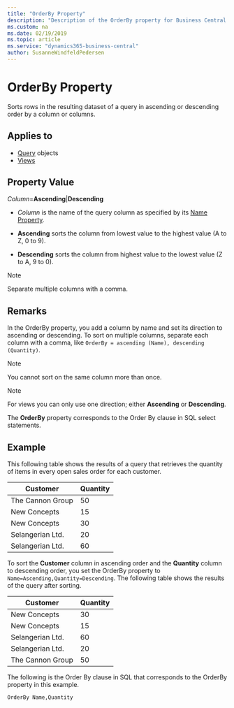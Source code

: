 ```yaml
---
title: "OrderBy Property"
description: "Description of the OrderBy property for Business Central."
ms.custom: na
ms.date: 02/19/2019
ms.topic: article
ms.service: "dynamics365-business-central"
author: SusanneWindfeldPedersen
---
```


# OrderBy Property
Sorts rows in the resulting dataset of a query in ascending or descending order by a column or columns.  
  
## Applies to  
- [Query](../devenv-query-object.md) objects
- [Views](../devenv-views.md)
  
## Property Value  
 *Column*=**Ascending**&#124;**Descending**  
  
- *Column* is the name of the query column as specified by its [Name Property](devenv-name-property.md).  
  
- **Ascending** sorts the column from lowest value to the highest value (A to Z, 0 to 9).  
  
- **Descending** sorts the column from highest value to the lowest value (Z to A, 9 to 0).  
  
> [!NOTE]  
> Separate multiple columns with a comma.  
  
## Remarks
  
 In the OrderBy property, you add a column by name and set its direction to ascending or descending. To sort on multiple columns, separate each column with a comma, like `OrderBy = ascending (Name), descending (Quantity)`.
  
> [!NOTE]  
> You cannot sort on the same column more than once.  

> [!NOTE]
> For views you can only use one direction; either **Ascending** or **Descending**.
  
The **OrderBy** property corresponds to the Order By clause in SQL select statements.  
  
## Example  
 This following table shows the results of a query that retrieves the quantity of items in every open sales order for each customer.  
  
|Customer|Quantity|  
|--------|--------|  
|The Cannon Group|50|  
|New Concepts|15|  
|New Concepts|30|  
|Selangerian Ltd.|20|  
|Selangerian Ltd.|60|  
  
 To sort the **Customer** column in ascending order and the **Quantity** column to descending order, you set the OrderBy property to `Name=Ascending,Quantity=Descending`. The following table shows the results of the query after sorting.  
  
|Customer|Quantity|  
|--------|--------|  
|New Concepts|30|  
|New Concepts|15|  
|Selangerian Ltd.|60|  
|Selangerian Ltd.|20|  
|The Cannon Group|50|  
  
The following is the Order By clause in SQL that corresponds to the OrderBy property in this example.  
  
```  
OrderBy Name,Quantity  
```